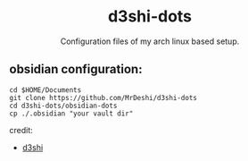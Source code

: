 <h1 align="center">d3shi-dots</h1>

<p align="center">Configuration files of my arch linux based setup.</p>

## obsidian configuration:
    cd $HOME/Documents
    git clone https://github.com/MrDeshi/d3shi-dots
    cd d3shi-dots/obsidian-dots
    cp ./.obsidian "your vault dir"

    
credit:
- [d3shi](https://github.com/MrDeshi)

